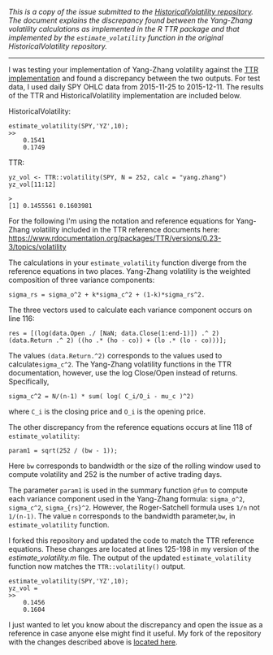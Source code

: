 _This is a copy of the issue submitted to the [HistoricalVolatility repository](https://github.com/TommasoBelluzzo/HistoricalVolatility). 
The document explains the discrepancy found between the Yang-Zhang volatility calculations as implemented in the R TTR package and that implemented by the `estimate_volatility` function in the original HistoricalVolatility repository._

-----

I was testing your implementation of Yang-Zhang volatility against the [TTR implementation](https://github.com/joshuaulrich/TTR) and found a discrepancy between the two outputs. For test data, I used daily SPY OHLC data from 2015-11-25 to 2015-12-11. The results of the TTR and HistoricalVolatility implementation are included below.

HistoricalVolatility:
```
estimate_volatility(SPY,'YZ',10);
>>
    0.1541
    0.1749
```

TTR:
``` 
yz_vol <- TTR::volatility(SPY, N = 252, calc = "yang.zhang")
yz_vol[11:12]

> 
[1] 0.1455561 0.1603981
```

For the following I'm using the notation and reference equations for Yang-Zhang volatility included in the TTR reference documents here: 
https://www.rdocumentation.org/packages/TTR/versions/0.23-3/topics/volatility

The calculations in your `estimate_volatility` function diverge from the reference equations in two places. Yang-Zhang volatility is the weighted composition of three variance components:

`sigma_rs = sigma_o^2 + k*sigma_c^2 + (1-k)*sigma_rs^2.`

The three vectors used to calculate each variance component occurs on line 116: 
```
res = [(log(data.Open ./ [NaN; data.Close(1:end-1)]) .^ 2) (data.Return .^ 2) ((ho .* (ho - co)) + (lo .* (lo - co)))];
```
The values `(data.Return.^2)` corresponds to the values used to calculate`sigma_c^2`. The Yang-Zhang volatility functions in the TTR documentation, however, use the log Close/Open instead of returns. Specifically, 

`sigma_c^2 = N/(n-1) * sum( log( C_i/O_i - mu_c )^2)`

where `C_i` is the closing price and `O_i` is the opening price.

The other discrepancy from the reference equations occurs at line 118 of `estimate_volatility`: 
```
param1 = sqrt(252 / (bw - 1));
```
Here `bw` corresponds to bandwidth or the size of the rolling window used to compute volatility and 252 is the number of active trading days. 

The parameter `param1` is used in the summary function `@fun` to compute each variance component used in the Yang-Zhang formula: `sigma_o^2`, `sigma_c^2`, `sigma_{rs}^2`.  However, the Roger-Satchell formula uses `1/n` not `1/(n-1)`. The value `n` corresponds to the bandwidth parameter,`bw`, in `estimate_volatility` function. 

I forked this repository and updated the code to match the TTR reference equations. These changes are located at lines 125-198 in my version of the _estimate_volatility.m_ file. The output of the updated `estimate_volatility` function now matches the `TTR::volatility()` output. 

```
estimate_volatility(SPY,'YZ',10);
yz_vol =
>>
    0.1456
    0.1604
```

I just wanted to let you know about the discrepancy and open the issue as a reference in case anyone else might find it useful. My fork of the repository with the changes described above is [located here](https://github.com/nateaff/HistoricalVolatility).
